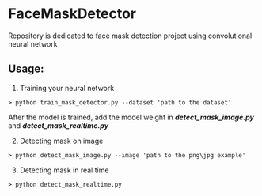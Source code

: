 # FaceMaskDetector
Repository is dedicated to face mask detection project using convolutional neural network


## Usage:

1. Training your neural network

```
> python train_mask_detector.py --dataset 'path to the dataset'
```

After the model is trained, add the model weight in ***detect_mask_image.py*** and ***detect_mask_realtime.py***

2. Detecting mask on image

```
> python detect_mask_image.py --image 'path to the png\jpg example'
```

3. Detecting mask in real time

```
> python detect_mask_realtime.py
```

